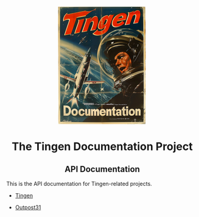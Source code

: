 <!-- u240925 -->

<div align="center">

  ![logo](../.github/Images/Logos/TingenDocumentation-232x308.png)

  <h1>
    The Tingen Documentation Project
  </h1>
  <h2>
    API Documentation
  </h2>

</div>

This is the API documentation for Tingen-related projects.

* [Tingen](https://spectrum-health-systems.github.io/Tingen-Documentation/API/Tingen/index.html)

* [Outpost31](https://spectrum-health-systems.github.io/Tingen-Documentation/API/Outpost31/index.html)

<!--
API documentation for the following should be added:

- Tingen DevDeploy

-->